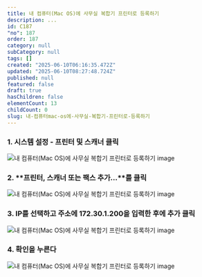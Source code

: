 ```yaml
---
title: 내 컴퓨터(Mac OS)에 사무실 복합기 프린터로 등록하기
description: ...
id: C187
"no": 187
order: 187
category: null
subCategory: null
tags: []
created: "2025-06-10T06:16:35.472Z"
updated: "2025-06-10T08:27:48.724Z"
published: null
featured: false
draft: true
hasChildren: false
elementCount: 13
childCount: 0
slug: 내-컴퓨터mac-os에-사무실-복합기-프린터로-등록하기
---
```


### 1. 시스템 설정 - **프린터 및 스캐너 클릭**

![내 컴퓨터(Mac OS)에 사무실 복합기 프린터로 등록하기 image](https://image.lemoncloud.io/888d53e0-91dc-4ef5-a696-5a2a43513463)



### 2. **프린터, 스캐너 또는 팩스 추가...**를 클릭

![내 컴퓨터(Mac OS)에 사무실 복합기 프린터로 등록하기 image](https://image.lemoncloud.io/900011e5-83ea-450d-aa13-fadf7b3e307b)



### 3. **IP**를 선택하고 주소에 **172.30.1.200**을 입력한 후에 **추가** 클릭

![내 컴퓨터(Mac OS)에 사무실 복합기 프린터로 등록하기 image](https://image.lemoncloud.io/bc522f3a-c90e-4edb-8056-e43c6b05e096)



### 4. **확인**을 누른다

![내 컴퓨터(Mac OS)에 사무실 복합기 프린터로 등록하기 image](https://image.lemoncloud.io/461fc3e3-b081-40b1-9b19-bc15a6c4368b)
